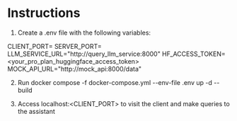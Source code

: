 # Instructions
1. Create a .env file with the following variables:

CLIENT_PORT=<for-example-3000>
SERVER_PORT=<for-example-3001>
LLM_SERVICE_URL="http://query_llm_service:8000"
HF_ACCESS_TOKEN=<your_pro_plan_huggingface_access_token>
MOCK_API_URL="http://mock_api:8000/data"

2. Run docker compose -f docker-compose.yml --env-file .env up -d --build

3. Access localhost:<CLIENT_PORT> to visit the client and make queries to the assistant